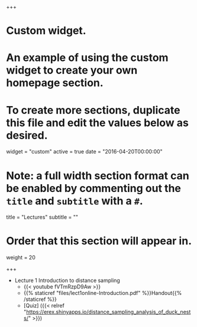 +++
# Custom widget.
# An example of using the custom widget to create your own homepage section.
# To create more sections, duplicate this file and edit the values below as desired.
widget = "custom"
active = true
date = "2016-04-20T00:00:00"

# Note: a full width section format can be enabled by commenting out the `title` and `subtitle` with a `#`.
title = "Lectures"
subtitle = ""

# Order that this section will appear in.
weight = 20

+++

- Lecture 1  Introduction to distance sampling
    - {{< youtube fVTmRzpD9Aw >}}
	- {{% staticref "files/lect1online-Introduction.pdf" %}}Handout{{% /staticref %}} 
  - [Quiz] ({{< relref "https://erex.shinyapps.io/distance_sampling_analysis_of_duck_nests/" >}})
